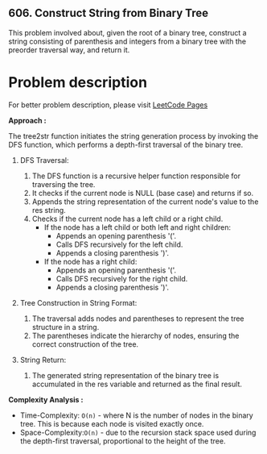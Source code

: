 ## 606. Construct String from Binary Tree

This problem involved about, given the root of a binary tree, construct a string consisting of parenthesis and integers from a binary tree with the preorder traversal way, and return it.

# Problem description

For better problem description, please visit [LeetCode Pages](https://leetcode.com/problems/construct-string-from-binary-tree/description)

**Approach :**<br/>

The tree2str function initiates the string generation process by invoking the DFS function, which performs a depth-first traversal of the binary tree.

1. DFS Traversal:

    1. The DFS function is a recursive helper function responsible for traversing the tree.
    2. It checks if the current node is NULL (base case) and returns if so.
    3. Appends the string representation of the current node's value to the res string.
    4. Checks if the current node has a left child or a right child.
        - If the node has a left child or both left and right children:
            - Appends an opening parenthesis '('.
            - Calls DFS recursively for the left child.
            - Appends a closing parenthesis ')'.
        - If the node has a right child:
            - Appends an opening parenthesis '('.
            - Calls DFS recursively for the right child.
            - Appends a closing parenthesis ')'.

2. Tree Construction in String Format:
    1. The traversal adds nodes and parentheses to represent the tree structure in a string.
    2. The parentheses indicate the hierarchy of nodes, ensuring the correct construction of the tree.
3. String Return:
    1. The generated string representation of the binary tree is accumulated in the res variable and returned as the final result.

**Complexity Analysis :**<br/>

-   Time-Complexity: `O(n)` - where N is the number of nodes in the binary tree. This is because each node is visited exactly once.
-   Space-Complexity:`O(n)` - due to the recursion stack space used during the depth-first traversal, proportional to the height of the tree.
